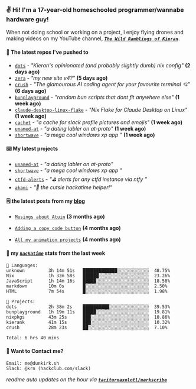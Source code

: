 ### ✌️ Hi! I'm a 17-year-old homeschooled programmer/wannabe hardware guy!

When not doing school or working on a project, I enjoy flying drones and making videos on my YouTube channel, [**_`The Wild Ramblings of Kieran`_**](https://youtube.com/@kieran.rambles).

#### 👷 The latest repos I've pushed to

- [`dots`](https://github.com/taciturnaxolotl/dots) - _"Kieran's opinionated (and probably slightly dumb) nix config"_ **(2 days ago)**
- [`zera`](https://github.com/taciturnaxolotl/zera) - _"my new site v4?"_ **(5 days ago)**
- [`crush`](https://github.com/charmbracelet/crush) - _"The glamourous AI coding agent for your favourite terminal 💘"_ **(6 days ago)**
- [`bunplayground`](https://github.com/taciturnaxolotl/bunplayground) - _"random bun scripts that dont fit anywhere else"_ **(1 week ago)**
- [`claude-desktop-linux-flake`](https://github.com/k3d3/claude-desktop-linux-flake) - _"Nix Flake for Claude Desktop on Linux"_ **(1 week ago)**
- [`cachet`](https://github.com/taciturnaxolotl/cachet) - _"a cache for slack profile pictures and emojis"_ **(1 week ago)**
- [`unamed-at`](https://github.com/taciturnaxolotl/unamed-at) - _"a dating labler on at-proto"_ **(1 week ago)**
- [`shortwave`](https://github.com/taciturnaxolotl/shortwave) - _"a mega cool windows xp app "_ **(1 week ago)**

#### ⌨️ My latest projects

- [`unamed-at`](https://github.com/taciturnaxolotl/unamed-at) - _"a dating labler on at-proto"_
- [`shortwave`](https://github.com/taciturnaxolotl/shortwave) - _"a mega cool windows xp app "_
- [`ctfd-alerts`](https://github.com/taciturnaxolotl/ctfd-alerts) - _"⛳ alerts for any ctfd instance via ntfy "_
- [`akami`](https://github.com/taciturnaxolotl/akami) - _"🌷 the cutsie hackatime helper!"_

#### 🗒️ the latest posts from my [blog](https://dunkirk.sh)

- [`Musings about Atuin`](https://dunkirk.sh/blog/atuin/) **(3 months ago)**

- [`Adding a copy code button`](https://dunkirk.sh/blog/adding-a-copy-button/) **(4 months ago)**

- [`All my animation projects`](https://dunkirk.sh/blog/my-animations/) **(4 months ago)**



#### 📡 my [_`hackatime`_](https://waka.hackclub.com) stats from the last week

```text
💾 Languages:
unknown         3h 14m 51s   █████████████░░░░░░░░░░░░  48.75%
Nix             1h 32m 58s   ██████░░░░░░░░░░░░░░░░░░░  23.26%
JavaScript      1h 14m 16s   █████░░░░░░░░░░░░░░░░░░░░  18.58%
markdown        10m 0s       █░░░░░░░░░░░░░░░░░░░░░░░░  2.50%
HTML            7m 54s       █░░░░░░░░░░░░░░░░░░░░░░░░  1.98%

💼 Projects:
dots            2h 38m 2s    ██████████░░░░░░░░░░░░░░░  39.53%
bunplayground   1h 19m 11s   █████░░░░░░░░░░░░░░░░░░░░  19.81%
nixpkgs         43m 25s      ███░░░░░░░░░░░░░░░░░░░░░░  10.86%
kierank         41m 15s      ███░░░░░░░░░░░░░░░░░░░░░░  10.32%
crush           28m 23s      ██░░░░░░░░░░░░░░░░░░░░░░░  7.10%

Total: 6 hrs 40 mins
```

#### 📮 Want to Contact me?

```text
Email: me@dunkirk.sh
Slack: @krn (hackclub.com/slack)
```

_readme auto updates on the hour via [**`taciturnaxolotl/markscribe`**](https://github.com/taciturnaxolotl/markscribe)_
